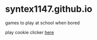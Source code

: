 # syntex1147.github.io
games to play at school when bored

play cookie clicker <a href="https://syntex1147.github.io/games/cc/cc.html">here</a>
